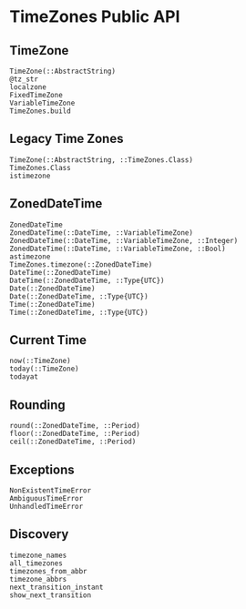 # TimeZones Public API

## TimeZone

```@docs
TimeZone(::AbstractString)
@tz_str
localzone
FixedTimeZone
VariableTimeZone
TimeZones.build
```

## Legacy Time Zones

```@docs
TimeZone(::AbstractString, ::TimeZones.Class)
TimeZones.Class
istimezone
```

## ZonedDateTime

```@docs
ZonedDateTime
ZonedDateTime(::DateTime, ::VariableTimeZone)
ZonedDateTime(::DateTime, ::VariableTimeZone, ::Integer)
ZonedDateTime(::DateTime, ::VariableTimeZone, ::Bool)
astimezone
TimeZones.timezone(::ZonedDateTime)
DateTime(::ZonedDateTime)
DateTime(::ZonedDateTime, ::Type{UTC})
Date(::ZonedDateTime)
Date(::ZonedDateTime, ::Type{UTC})
Time(::ZonedDateTime)
Time(::ZonedDateTime, ::Type{UTC})
```

## Current Time

```@docs
now(::TimeZone)
today(::TimeZone)
todayat
```

## Rounding

```@docs
round(::ZonedDateTime, ::Period)
floor(::ZonedDateTime, ::Period)
ceil(::ZonedDateTime, ::Period)
```

## Exceptions

```@docs
NonExistentTimeError
AmbiguousTimeError
UnhandledTimeError
```

## Discovery

```@docs
timezone_names
all_timezones
timezones_from_abbr
timezone_abbrs
next_transition_instant
show_next_transition
```
